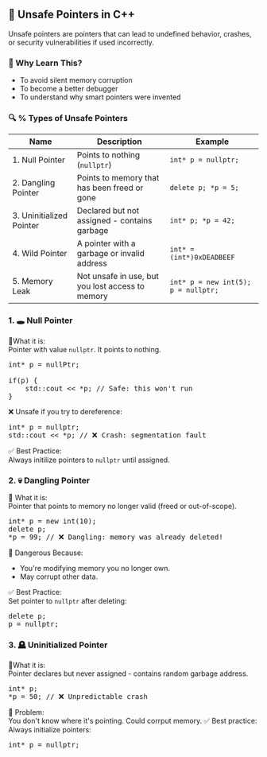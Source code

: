 ## 🧨 Unsafe Pointers in C++
Unsafe pointers are pointers that can lead to undefined behavior, crashes, or security vulnerabilities if used incorrectly.

### 🧠 Why Learn This?
- To avoid silent memory corruption
- To become a better debugger
- To understand why smart pointers were invented

### 🔍 % Types of Unsafe Pointers
| Name | Description | Example |
| ---- | ----------- | ------- |
| 1. Null Pointer | Points to nothing (`nullptr`) | `int* p = nullptr;`|
| 2. Dangling Pointer | Points to memory that has been freed or gone | `delete p; *p = 5;` |
| 3. Uninitialized Pointer | Declared but not assigned - contains garbage | `int* p; *p = 42;` |
| 4. Wild Pointer | A pointer with a garbage or invalid address | `int* = (int*)0xDEADBEEF` |
| 5. Memory Leak | Not unsafe in use, but you lost access to memory | `int* p = new int(5); p = nullptr;` |

### 1. 🕳️ Null Pointer
🔸What it is:<br>
Pointer with value `nullptr`. It points to nothing.
<pre>
int* p = nullPtr;

if(p) {
    std::cout << *p; // Safe: this won't run
}
</pre>
❌ Unsafe if you try to dereference:
<pre>
int* p = nullptr;
std::cout << *p; // ❌ Crash: segmentation fault
</pre>
✅ Best Practice:<br>
Always initilize pointers to `nullptr` until assigned.

### 2. 💀 Dangling Pointer
🔸 What it is: <br>
Pointer that points to memory no longer valid (freed or out-of-scope).
<pre>
int* p = new int(10);
delete p;
*p = 99; // ❌ Dangling: memory was already deleted!
</pre>

🧨 Dangerous Because:
- You're modifying memory you no longer own.
- May corrupt other data.

✅ Best Practice:<br>
Set pointer to `nullptr` after deleting:
<pre>
delete p;
p = nullptr;
</pre>

### 3. 🪦 Uninitialized Pointer
🔸What it is: <br>
Pointer declares but never assigned - contains random garbage address.
<pre>
int* p;
*p = 50; // ❌ Unpredictable crash
</pre>
🧨 Problem:<br>
You don't know where it's pointing. Could corrput memory.
✅ Best practice: <br>
Always initialize pointers:
<pre>
int* p = nullptr;
</pre>